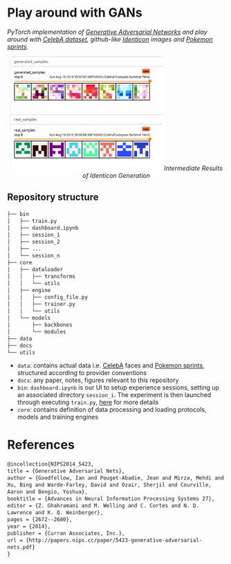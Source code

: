 # Play around with GANs

_PyTorch implementation of [Generative Adversarial Networks](https://papers.nips.cc/paper/5423-generative-adversarial-nets) and play around with [CelebA dataset](http://mmlab.ie.cuhk.edu.hk/projects/CelebA.html), github-like [Identicon](https://en.wikipedia.org/wiki/Identicon) images and [Pokemon sprints](https://www.dropbox.com/s/860hi05kyl0yxaa/pokemon.zip?dl=0)._

<p align="center">
<img width="70%" src="https://github.com/shahineb/gan-sandbox/blob/master/docs/img/identicon_gans.jpeg" />
<em>Intermediate Results of Identicon Generation</em>
</p>

## Repository structure

```
├── bin
│   ├── train.py
│   ├── dashboard.ipynb
│   ├── session_1
│   ├── session_2
│   ├── ...
│   └── session_n
├── core
│   ├── dataloader
│   │   ├── transforms
│   │   └── utils
│   ├── engine
│   │   ├── config_file.py
│   │   ├── trainer.py
│   │   └── utils
│   └── models
│       ├── backbones
│       └── modules
├── data
├── docs
└── utils
```

- `data`: contains actual data i.e. [CelebA](http://mmlab.ie.cuhk.edu.hk/projects/CelebA.html) faces and [Pokemon sprints](https://www.dropbox.com/s/860hi05kyl0yxaa/pokemon.zip?dl=0), structured according to provider conventions
- `docs`: any paper, notes, figures relevant to this repository
- `bin`: `dashboard.ipynb` is our UI to setup experience sessions, setting up an associated directory `session_i`. The experiment is then launched through executing `train.py`, [here](https://github.com/shahineb/gan-sandbox/tree/master/bin) for more details
- `core`: contains definition of data processing and loading protocols, models and training engines


# References
```
@incollection{NIPS2014_5423,
title = {Generative Adversarial Nets},
author = {Goodfellow, Ian and Pouget-Abadie, Jean and Mirza, Mehdi and Xu, Bing and Warde-Farley, David and Ozair, Sherjil and Courville, Aaron and Bengio, Yoshua},
booktitle = {Advances in Neural Information Processing Systems 27},
editor = {Z. Ghahramani and M. Welling and C. Cortes and N. D. Lawrence and K. Q. Weinberger},
pages = {2672--2680},
year = {2014},
publisher = {Curran Associates, Inc.},
url = {http://papers.nips.cc/paper/5423-generative-adversarial-nets.pdf}
}
```

